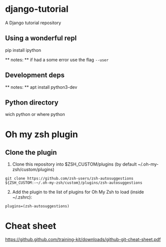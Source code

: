 # django-tutorial
A Django tutorial repository

## Using a wonderful repl
pip install ipython

** notes: ** if had a some error use the flag `--user`

## Development deps
** notes: ** apt install python3-dev

## Python directory
wich python
or
where python

# Oh my zsh plugin
## Clone the plugin
1. Clone this repository into $ZSH_CUSTOM/plugins (by default ~/.oh-my-zsh/custom/plugins)

`git clone https://github.com/zsh-users/zsh-autosuggestions ${ZSH_CUSTOM:-~/.oh-my-zsh/custom}/plugins/zsh-autosuggestions`

2. Add the plugin to the list of plugins for Oh My Zsh to load (inside ~/.zshrc):

`plugins=(zsh-autosuggestions)`

# Cheat sheet
https://github.github.com/training-kit/downloads/github-git-cheat-sheet.pdf
